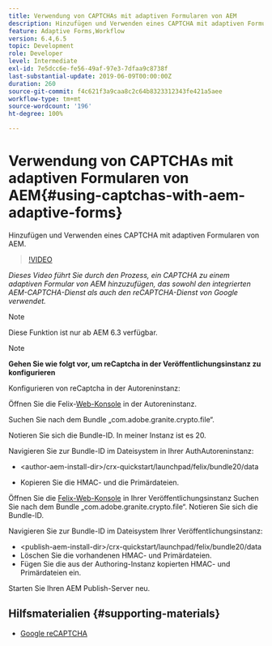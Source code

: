 ```yaml
---
title: Verwendung von CAPTCHAs mit adaptiven Formularen von AEM
description: Hinzufügen und Verwenden eines CAPTCHA mit adaptiven Formularen von AEM.
feature: Adaptive Forms,Workflow
version: 6.4,6.5
topic: Development
role: Developer
level: Intermediate
exl-id: 7e5dcc6e-fe56-49af-97e3-7dfaa9c8738f
last-substantial-update: 2019-06-09T00:00:00Z
duration: 260
source-git-commit: f4c621f3a9caa8c2c64b8323312343fe421a5aee
workflow-type: tm+mt
source-wordcount: '196'
ht-degree: 100%

---
```


# Verwendung von CAPTCHAs mit adaptiven Formularen von AEM{#using-captchas-with-aem-adaptive-forms}

Hinzufügen und Verwenden eines CAPTCHA mit adaptiven Formularen von AEM.

>[!VIDEO](https://video.tv.adobe.com/v/18336?quality=12&learn=on)

*Dieses Video führt Sie durch den Prozess, ein CAPTCHA zu einem adaptiven Formular von AEM hinzuzufügen, das sowohl den integrierten AEM-CAPTCHA-Dienst als auch den reCAPTCHA-Dienst von Google verwendet.*

>[!NOTE]
>
>Diese Funktion ist nur ab AEM 6.3 verfügbar.

>[!NOTE]
>
>**Gehen Sie wie folgt vor, um reCaptcha in der Veröffentlichungsinstanz zu konfigurieren**
>
>Konfigurieren von reCaptcha in der Autoreninstanz:
>
>Öffnen Sie die Felix-[Web-Konsole](http://localhost:4502/system/console/bundles) in der Autoreninstanz.
>
>Suchen Sie nach dem Bundle „com.adobe.granite.crypto.file“.
>
>Notieren Sie sich die Bundle-ID. In meiner Instanz ist es 20.
>
>Navigieren Sie zur Bundle-ID im Dateisystem in Ihrer AuthAutoreninstanz:
>
>* &lt;author-aem-install-dir>/crx-quickstart/launchpad/felix/bundle20/data
* Kopieren Sie die HMAC- und die Primärdateien.
>
Öffnen Sie die [Felix-Web-Konsole](http://localhost:4502/system/console/bundles) in Ihrer Veröffentlichungsinstanz Suchen Sie nach dem Bundle „com.adobe.granite.crypto.file“. Notieren Sie sich die Bundle-ID.
>
Navigieren Sie zur Bundle-ID im Dateisystem Ihrer Veröffentlichungsinstanz:
>
* &lt;publish-aem-install-dir>/crx-quickstart/launchpad/felix/bundle20/data
* Löschen Sie die vorhandenen HMAC- und Primärdateien.
* Fügen Sie die aus der Authoring-Instanz kopierten HMAC- und Primärdateien ein.
>
Starten Sie Ihren AEM Publish-Server neu.

## Hilfsmaterialien {#supporting-materials}

* [Google reCAPTCHA](https://www.google.com/recaptcha)
